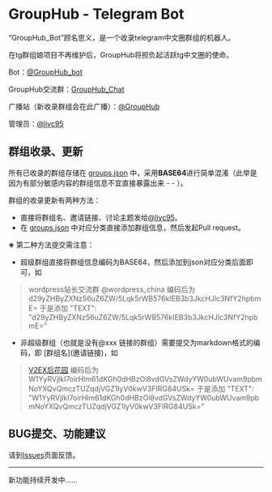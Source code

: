 # GroupHub - Telegram Bot

“GroupHub_Bot”顾名思义，是一个收录telegram中文圈群组的机器人。

在tg群组娘项目不再维护后，GroupHub将担负起活跃tg中文圈的使命。

Bot：[@GroupHub_bot](https://telegram.me/GroupHub_bot)

GroupHub交流群：[GroupHub_Chat](https://telegram.me/GroupHub_Chat)

广播站（新收录群组会在此广播）：[@GroupHub](https://telegram.me/GroupHub)

管理员：[@livc95](https://telegram.me/livc95)

## 群组收录、更新
所有已收录的群组存储在 [groups.json](https://github.com/livc/GroupHub_Bot/blob/master/groups.json) 中，采用**BASE64**进行简单混淆（此举是因为有部分敏感内容的群组信息不宜直接暴露出来 - - ）。

群组的收录更新有两种方法：

- 直接将群组名、邀请链接、讨论主题发给[@livc95](https://telegram.me/livc95)。
- 在 [groups.json](https://github.com/livc/GroupHub_Bot/blob/master/groups.json) 中对应分类直接添加群组信息，然后发起Pull request。

**※** 第二种方法提交需注意：

- 超级群组直接将群组信息编码为BASE64，然后添加到json对应分类后面即可，如

> wordpress站长交流群 @wordpress_china
> 编码后为
> d29yZHByZXNz56uZ6ZW/5Lqk5rWB576kIEB3b3JkcHJlc3NfY2hpbmE=
> 于是添加
> "TEXT": "d29yZHByZXNz56uZ6ZW/5Lqk5rWB576kIEB3b3JkcHJlc3NfY2hpbmE="


- 非超级群组（也就是没有@xxx 链接的群组）需要提交为markdown格式的编码，即 \[群组名\]\(邀请链接\)，如
                                               
> [V2EX后花园](https://telegram.me/joinchat/Bg3MFjv5FgYrWI0WqHDo8Q)
> 编码后为
> W1YyRVjlkI7oirHlm61dKGh0dHBzOi8vdGVsZWdyYW0ubWUvam9pbmNoYXQvQmczTUZqdjVGZ1lyV0kwV3FIRG84USk=
> 于是添加
> "TEXT": "W1YyRVjlkI7oirHlm61dKGh0dHBzOi8vdGVsZWdyYW0ubWUvam9pbmNoYXQvQmczTUZqdjVGZ1lyV0kwV3FIRG84USk="
                                               
## BUG提交、功能建议

请到[Issues](https://github.com/livc/GroupHub_Bot/issues)页面反馈。

----------
新功能持续开发中……
